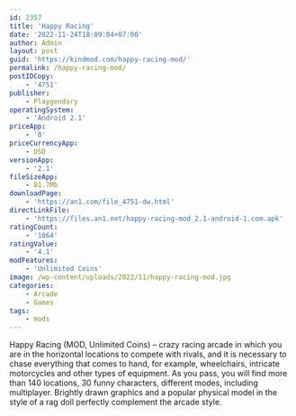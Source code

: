 ```yaml
---
id: 2357
title: 'Happy Racing'
date: '2022-11-24T18:09:04+07:00'
author: Admin
layout: post
guid: 'https://kindmod.com/happy-racing-mod/'
permalink: /happy-racing-mod/
postIDCopy:
    - '4751'
publisher:
    - Playgendary
operatingSystem:
    - 'Android 2.1'
priceApp:
    - '0'
priceCurrencyApp:
    - USD
versionApp:
    - '2.1'
fileSizeApp:
    - 81.7Mb
downloadPage:
    - 'https://an1.com/file_4751-dw.html'
directLinkFile:
    - 'https://files.an1.net/happy-racing-mod_2.1-android-1.com.apk'
ratingCount:
    - '1064'
ratingValue:
    - '4.1'
modFeatures:
    - 'Unlimited Coins'
image: /wp-content/uploads/2022/11/happy-racing-mod.jpg
categories:
    - Arcade
    - Games
tags:
    - mods
---
```


Happy Racing (MOD, Unlimited Coins) – crazy racing arcade in which you are in the horizontal locations to compete with rivals, and it is necessary to chase everything that comes to hand, for example, wheelchairs, intricate motorcycles and other types of equipment. As you pass, you will find more than 140 locations, 30 funny characters, different modes, including multiplayer. Brightly drawn graphics and a popular physical model in the style of a rag doll perfectly complement the arcade style.